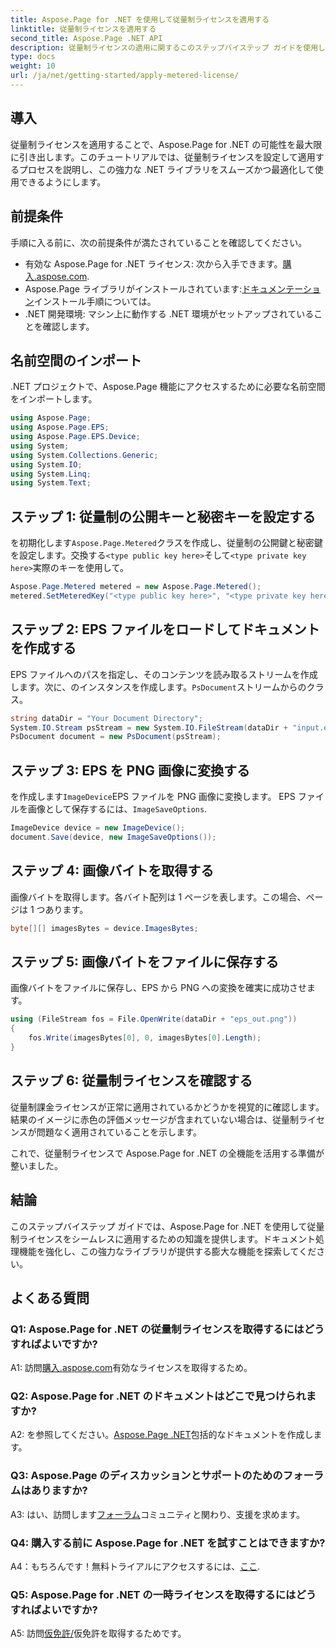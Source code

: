 ```yaml
---
title: Aspose.Page for .NET を使用して従量制ライセンスを適用する
linktitle: 従量制ライセンスを適用する
second_title: Aspose.Page .NET API
description: 従量制ライセンスの適用に関するこのステップバイステップ ガイドを使用して、Aspose.Page for .NET のシームレスな統合を確認してください。ドキュメント処理を簡単に最適化します。
type: docs
weight: 10
url: /ja/net/getting-started/apply-metered-license/
---
```

## 導入

従量制ライセンスを適用することで、Aspose.Page for .NET の可能性を最大限に引き出します。このチュートリアルでは、従量制ライセンスを設定して適用するプロセスを説明し、この強力な .NET ライブラリをスムーズかつ最適化して使用できるようにします。

## 前提条件

手順に入る前に、次の前提条件が満たされていることを確認してください。

- 有効な Aspose.Page for .NET ライセンス: 次から入手できます。[購入.aspose.com](https://purchase.aspose.com/buy).
-  Aspose.Page ライブラリがインストールされています:[ドキュメンテーション](https://reference.aspose.com/page/net/)インストール手順については。
- .NET 開発環境: マシン上に動作する .NET 環境がセットアップされていることを確認します。

## 名前空間のインポート

.NET プロジェクトで、Aspose.Page 機能にアクセスするために必要な名前空間をインポートします。

```csharp
using Aspose.Page;
using Aspose.Page.EPS;
using Aspose.Page.EPS.Device;
using System;
using System.Collections.Generic;
using System.IO;
using System.Linq;
using System.Text;
```

## ステップ 1: 従量制の公開キーと秘密キーを設定する

を初期化します`Aspose.Page.Metered`クラスを作成し、従量制の公開鍵と秘密鍵を設定します。交換する`<type public key here>`そして`<type private key here>`実際のキーを使用して。

```csharp
Aspose.Page.Metered metered = new Aspose.Page.Metered();
metered.SetMeteredKey("<type public key here>", "<type private key here>");
```

## ステップ 2: EPS ファイルをロードしてドキュメントを作成する

EPS ファイルへのパスを指定し、そのコンテンツを読み取るストリームを作成します。次に、のインスタンスを作成します。`PsDocument`ストリームからのクラス。

```csharp
string dataDir = "Your Document Directory";
System.IO.Stream psStream = new System.IO.FileStream(dataDir + "input.eps", System.IO.FileMode.Open, System.IO.FileAccess.Read);
PsDocument document = new PsDocument(psStream);
```

## ステップ 3: EPS を PNG 画像に変換する

を作成します`ImageDevice`EPS ファイルを PNG 画像に変換します。 EPS ファイルを画像として保存するには、`ImageSaveOptions`.

```csharp
ImageDevice device = new ImageDevice();
document.Save(device, new ImageSaveOptions());
```

## ステップ 4: 画像バイトを取得する

画像バイトを取得します。各バイト配列は 1 ページを表します。この場合、ページは 1 つあります。

```csharp
byte[][] imagesBytes = device.ImagesBytes;
```

## ステップ 5: 画像バイトをファイルに保存する

画像バイトをファイルに保存し、EPS から PNG への変換を確実に成功させます。

```csharp
using (FileStream fos = File.OpenWrite(dataDir + "eps_out.png"))
{
    fos.Write(imagesBytes[0], 0, imagesBytes[0].Length);
}
```

## ステップ 6: 従量制ライセンスを確認する

従量制課金ライセンスが正常に適用されているかどうかを視覚的に確認します。結果のイメージに赤色の評価メッセージが含まれていない場合は、従量制ライセンスが問題なく適用されていることを示します。

これで、従量制ライセンスで Aspose.Page for .NET の全機能を活用する準備が整いました。

## 結論

このステップバイステップ ガイドでは、Aspose.Page for .NET を使用して従量制ライセンスをシームレスに適用するための知識を提供します。ドキュメント処理機能を強化し、この強力なライブラリが提供する膨大な機能を探索してください。

## よくある質問

### Q1: Aspose.Page for .NET の従量制ライセンスを取得するにはどうすればよいですか?

 A1: 訪問[購入.aspose.com](https://purchase.aspose.com/buy)有効なライセンスを取得するため。

### Q2: Aspose.Page for .NET のドキュメントはどこで見つけられますか?

 A2: を参照してください。[Aspose.Page .NET](https://reference.aspose.com/page/net/)包括的なドキュメントを作成します。

### Q3: Aspose.Page のディスカッションとサポートのためのフォーラムはありますか?

 A3: はい、訪問します[フォーラム](https://forum.aspose.com/c/page/39)コミュニティと関わり、支援を求めます。

### Q4: 購入する前に Aspose.Page for .NET を試すことはできますか?

 A4：もちろんです！無料トライアルにアクセスするには、[ここ](https://releases.aspose.com/).

### Q5: Aspose.Page for .NET の一時ライセンスを取得するにはどうすればよいですか?

 A5: 訪問[仮免許/](https://purchase.aspose.com/temporary-license/)仮免許を取得するためです。